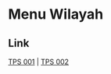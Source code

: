 # Menu Wilayah

## Link

[TPS 001](https://github.com/gigit-pemilu/pemilu-2024-74-sulawesi-tenggara/tree/main/pileg-dpr/hitung-suara/sub/74-sulawesi-tenggara/sub/12-konawe-kepulauan/sub/07-wawonii-tengah/sub/2009-lampeapi-baru/sub/001-tps)
 | 
[TPS 002](https://github.com/gigit-pemilu/pemilu-2024-74-sulawesi-tenggara/tree/main/pileg-dpr/hitung-suara/sub/74-sulawesi-tenggara/sub/12-konawe-kepulauan/sub/07-wawonii-tengah/sub/2009-lampeapi-baru/sub/002-tps)

